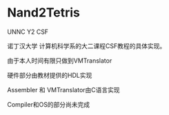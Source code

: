 # Nand2Tetris
UNNC Y2 CSF

诺丁汉大学 计算机科学系的大二课程CSF教程的具体实现。

由于本人时间有限只做到VMTranslator

硬件部分由教材提供的HDL实现

Assembler 和 VMTranslator由C语言实现

Compiler和OS的部分尚未完成